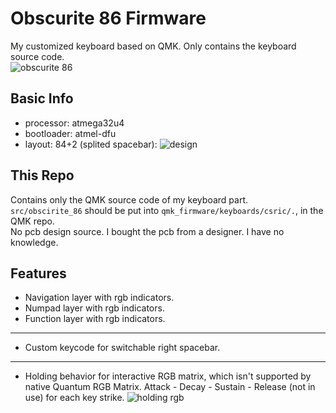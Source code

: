 # Obscurite 86 Firmware
My customized keyboard based on QMK. Only contains the keyboard source code.   
![obscurite 86](https://github.com/CsRic/Obscurite_86-Firmware/assets/59389055/0368bb37-232c-46de-991c-ba63dd95ca50)

## Basic Info
- processor: atmega32u4  
- bootloader: atmel-dfu
- layout: 84+2 (splited spacebar):
![design](https://github.com/CsRic/Obscurite_86-Firmware/assets/59389055/395f5a0a-0714-4881-8633-8a5f7e0f3dbc)

## This Repo
Contains only the QMK source code of my keyboard part.  
`src/obscirite_86` should be put into `qmk_firmware/keyboards/csric/.`, in the QMK repo.  
No pcb design source. I bought the pcb from a designer. I have no knowledge.

## Features
- Navigation layer with rgb indicators.
- Numpad layer with rgb indicators.
- Function layer with rgb indicators.
---------------
- Custom keycode for switchable right spacebar.
---------------
- Holding behavior for interactive RGB matrix, which isn't supported by native Quantum RGB Matrix. Attack - Decay - Sustain - Release (not in use) for each key strike.
![holding rgb](https://github.com/CsRic/Obscurite_86-Firmware/assets/59389055/5bbc66fb-5229-4b7c-8979-7aaf383fdf8a)